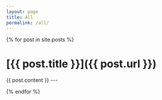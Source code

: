 ```yaml
---
layout: page
title: All
permalink: /all/
---
```

{% for post in site.posts %}
  <h1>[{{ post.title }}]({{ post.url }})</h1>
  {{ post.content }}
  ---
  
{% endfor %}

